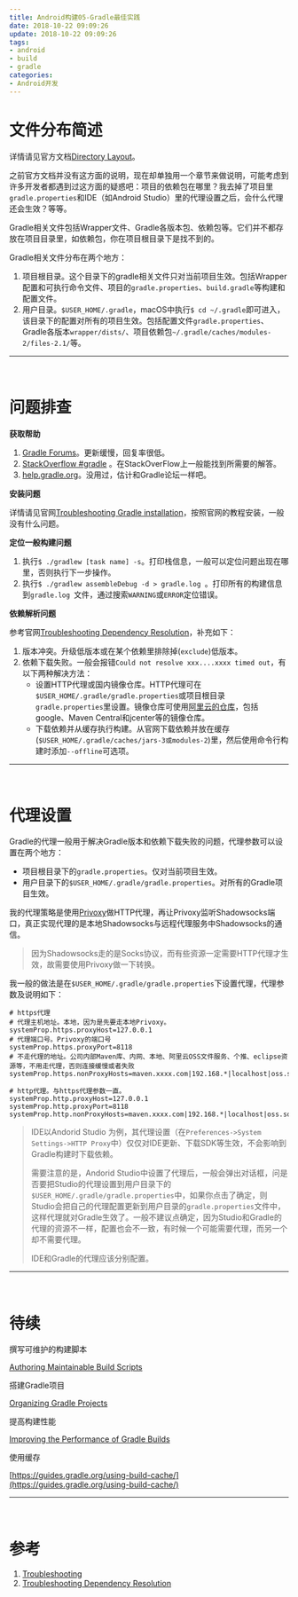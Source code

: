 ```yaml
---
title: Android构建05-Gradle最佳实践
date: 2018-10-22 09:09:26
update: 2018-10-22 09:09:26
tags:
- android
- build
- gradle
categories:
- Android开发
---
```




# 文件分布简述

详情请见官方文档[Directory Layout](https://docs.gradle.org/current/userguide/directory_layout.html)。

之前官方文档并没有这方面的说明，现在却单独用一个章节来做说明，可能考虑到许多开发者都遇到过这方面的疑惑吧：项目的依赖包在哪里？我去掉了项目里`gradle.properties`和IDE（如Android Studio）里的代理设置之后，会什么代理还会生效？等等。

Gradle相关文件包括Wrapper文件、Gradle各版本包、依赖包等。它们并不都存放在项目目录里，如依赖包，你在项目根目录下是找不到的。

Gradle相关文件分布在两个地方：

1. 项目根目录。这个目录下的gradle相关文件只对当前项目生效。包括Wrapper配置和可执行命令文件、项目的`gradle.properties`、`build.gradle`等构建和配置文件。
2. 用户目录。`$USER_HOME/.gradle`，macOS中执行`$ cd ~/.gradle`即可进入，该目录下的配置对所有的项目生效。包括配置文件`gradle.properties`、Gradle各版本`wrapper/dists/`、项目依赖包`~/.gradle/caches/modules-2/files-2.1/`等。

-- -- --

<br>



# 问题排查



**获取帮助**

1. [Gradle Forums](https://discuss.gradle.org/c/help-discuss)。更新缓慢，回复率很低。
2. [StackOverflow #gradle](https://stackoverflow.com/questions/tagged/gradle) 。在StackOverFlow上一般能找到所需要的解答。
3. [help.gradle.org](https://help.gradle.org/)。没用过，估计和Gradle论坛一样吧。



**安装问题**

详情请见官网[Troubleshooting Gradle installation](https://docs.gradle.org/current/userguide/troubleshooting.html#sec:troubleshooting_installation)，按照官网的教程安装，一般没有什么问题。



**定位一般构建问题**

1. 执行`$ ./gradlew [task name] -s`。打印栈信息，一般可以定位问题出现在哪里，否则执行下一步操作。
2. 执行`$ ./gradlew assembleDebug -d > gradle.log `。打印所有的构建信息到`gradle.log `文件，通过搜索`WARNING`或`ERROR`定位错误。



**依赖解析问题**

参考官网[Troubleshooting Dependency Resolution](https://docs.gradle.org/current/userguide/troubleshooting_dependency_resolution.html)，补充如下：

1. 版本冲突。升级低版本或在某个依赖里排除掉(`exclude`)低版本。
2. 依赖下载失败。一般会报错`Could not resolve xxx....xxxx timed out`，有以下两种解决方法：
   * 设置HTTP代理或国内镜像仓库。HTTP代理可在`$USER_HOME/.gradle/gradle.properties`或项目根目录`gradle.properties`里设置。镜像仓库可使用[阿里云的仓库](http://maven.aliyun.com/mvn/view)，包括google、Maven Central和jcenter等的镜像仓库。
   * 下载依赖并从缓存执行构建。从官网下载依赖并放在缓存(`$USER_HOME/.gradle/caches/jars-3或modules-2`)里，然后使用命令行构建时添加`--offline`可选项。

-- -- --

<br>



# 代理设置

Gradle的代理一般用于解决Gradle版本和依赖下载失败的问题，代理参数可以设置在两个地方：

* 项目根目录下的`gradle.properties`。仅对当前项目生效。
* 用户目录下的`$USER_HOME/.gradle/gradle.properties`。对所有的Gradle项目生效。

我的代理策略是使用[Privoxy](https://www.privoxy.org/)做HTTP代理，再让Privoxy监听Shadowsocks端口，真正实现代理的是本地Shadowsocks与远程代理服务中Shadowsocks的通信。

> 因为Shadowsocks走的是Socks协议，而有些资源一定需要HTTP代理才生效，故需要使用Privoxy做一下转换。

我一般的做法是在`$USER_HOME/.gradle/gradle.properties`下设置代理，代理参数及说明如下：

```properties
# https代理
# 代理主机地址。本地，因为是先要走本地Privoxy。
systemProp.https.proxyHost=127.0.0.1
# 代理端口号。Privoxy的端口号
systemProp.https.proxyPort=8118
# 不走代理的地址。公司内部Maven库、内网、本地、阿里云OSS文件服务、个推、eclipse资源等，不用走代理，否则连接缓慢或者失败
systemProp.https.nonProxyHosts=maven.xxxx.com|192.168.*|localhost|oss.sonatype.org|mvn.gt.igexin.com|repo.eclipse.org

# http代理。与https代理参数一直。
systemProp.http.proxyHost=127.0.0.1
systemProp.http.proxyPort=8118
systemProp.http.nonProxyHosts=maven.xxxx.com|192.168.*|localhost|oss.sonatype.org|mvn.gt.igexin.com|repo.eclipse.org
```



> IDE以Andorid Studio 为例，其代理设置（在`Preferences->System Settings->HTTP Proxy`中）仅仅对IDE更新、下载SDK等生效，不会影响到Gradle构建时下载依赖。
>
> 需要注意的是，Andorid Studio中设置了代理后，一般会弹出对话框，问是否要把Studio的代理设置到用户目录下的`$USER_HOME/.gradle/gradle.properties`中，如果你点击了确定，则Studio会把自己的代理配置更新到用户目录的`gradle.properties`文件中，这样代理就对Gradle生效了。一般不建议点确定，因为Studio和Gradle的代理的资源不一样，配置也会不一致，有时候一个可能需要代理，而另一个却不需要代理。
>
> IDE和Gradle的代理应该分别配置。



-- -- --

<br>



# 待续

撰写可维护的构建脚本

[Authoring Maintainable Build Scripts](https://docs.gradle.org/current/userguide/authoring_maintainable_build_scripts.html)



搭建Gradle项目

[Organizing Gradle Projects](https://docs.gradle.org/current/userguide/organizing_gradle_projects.html)



提高构建性能

[Improving the Performance of Gradle Builds](https://guides.gradle.org/performance/)



使用缓存

[https://guides.gradle.org/using-build-cache/](https://guides.gradle.org/using-build-cache/)



-- -- --

<br>

# 参考



1. [Troubleshooting](https://docs.gradle.org/current/userguide/troubleshooting.html)
2. [Troubleshooting Dependency Resolution](https://docs.gradle.org/current/userguide/troubleshooting_dependency_resolution.html)





